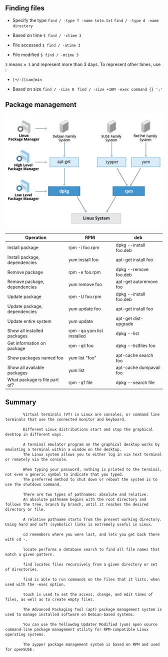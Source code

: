 ## Finding files 

* Specify the type 
`find / -type f -name toto.txt`
`find / -type d -name directory`

 * Based on time 
`$ find / -ctime 3`
* File accessed
`$ find / -atime 3`
* File modified
`$ find / -mtime 3`

`3` means `n 3` and represent more than 3 days. To represent other times, use :
 * `[+/-][cam]min` 

* Based on size 
`find / -size 0`
` find / -size +10M -exec command {} ';'` 

## Package management 
![Package manager](img/Package_Managers.png)


| Operation | RPM | deb | 
| --- | --- | --- |
| Install package | rpm -i foo.rpm | dpkg --install foo.deb |
| Install package, dependencies | yum install foo | apt-get install foo |
| Remove package | rpm -e foo.rpm | dpkg --remove foo.deb |
| Remove package, dependencies | yum remove foo | apt-get autoremove foo |
| Update package | rpm -U foo.rpm | dpkg --install foo.deb |
| Update package, dependencies | yum update foo | apt-get install foo |
| Update entire system | yum update | apt-get dist-upgrade  |
| Show all installed packages | rpm -qa yum list installed | dpkg --list |
| Get information on package | rpm -qil foo | dpkg --listfiles foo |
| Show packages named foo | yum list "foo" | apt-cache search foo |
| Show all available packages | yum list | apt-cache dumpavail foo |
| What package is file part of? | rpm -qf file | dpkg --search file |

## Summary 


            Virtual terminals (VT) in Linux are consoles, or command line terminals that use the connected monitor and keyboard.

            Different Linux distributions start and stop the graphical desktop in different ways.

            A terminal emulator program on the graphical desktop works by emulating a terminal within a window on the desktop.
            The Linux system allows you to either log in via text terminal or remotely via the console.

            When typing your password, nothing is printed to the terminal, not even a generic symbol to indicate that you typed.
            The preferred method to shut down or reboot the system is to use the shutdown command.

            There are two types of pathnames: absolute and relative.
            An absolute pathname begins with the root directory and follows the tree, branch by branch, until it reaches the desired directory or file.

            A relative pathname starts from the present working directory.
    Using hard and soft (symbolic) links is extremely useful in Linux.

            cd remembers where you were last, and lets you get back there with cd -.
    
            locate performs a database search to find all file names that match a given pattern.
    
            find locates files recursively from a given directory or set of directories.
    
            find is able to run commands on the files that it lists, when used with the -exec option.
    
            touch is used to set the access, change, and edit times of files, as well as to create empty files.
    
            The Advanced Packaging Tool (apt) package management system is used to manage installed software on Debian-based systems.
    
            You can use the Yellowdog Updater Modified (yum) open source command-line package management utility for RPM-compatible Linux operating systems.
    
            The zypper package management system is based on RPM and used for openSUSE.


